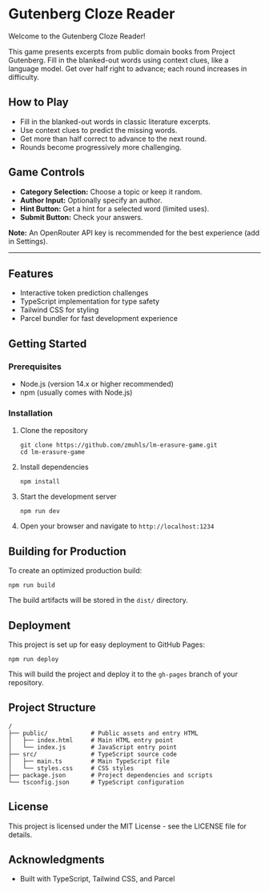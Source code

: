 # Gutenberg Cloze Reader

Welcome to the Gutenberg Cloze Reader!

This game presents excerpts from public domain books from Project Gutenberg. Fill in the blanked-out words using context clues, like a language model. Get over half right to advance; each round increases in difficulty.

## How to Play

- Fill in the blanked-out words in classic literature excerpts.
- Use context clues to predict the missing words.
- Get more than half correct to advance to the next round.
- Rounds become progressively more challenging.

## Game Controls

- **Category Selection:** Choose a topic or keep it random.
- **Author Input:** Optionally specify an author.
- **Hint Button:** Get a hint for a selected word (limited uses).
- **Submit Button:** Check your answers.

**Note:** An OpenRouter API key is recommended for the best experience (add in Settings).

---

## Features

- Interactive token prediction challenges
- TypeScript implementation for type safety
- Tailwind CSS for styling
- Parcel bundler for fast development experience

## Getting Started

### Prerequisites

- Node.js (version 14.x or higher recommended)
- npm (usually comes with Node.js)

### Installation

1. Clone the repository
   ```
   git clone https://github.com/zmuhls/lm-erasure-game.git
   cd lm-erasure-game
   ```

2. Install dependencies
   ```
   npm install
   ```

3. Start the development server
   ```
   npm run dev
   ```

4. Open your browser and navigate to `http://localhost:1234`

## Building for Production

To create an optimized production build:

```
npm run build
```

The build artifacts will be stored in the `dist/` directory.

## Deployment

This project is set up for easy deployment to GitHub Pages:

```
npm run deploy
```

This will build the project and deploy it to the `gh-pages` branch of your repository.

## Project Structure

```
/
├── public/            # Public assets and entry HTML
│   ├── index.html     # Main HTML entry point
│   └── index.js       # JavaScript entry point
├── src/               # TypeScript source code
│   ├── main.ts        # Main TypeScript file
│   └── styles.css     # CSS styles
├── package.json       # Project dependencies and scripts
└── tsconfig.json      # TypeScript configuration
```

## License

This project is licensed under the MIT License - see the LICENSE file for details.

## Acknowledgments

- Built with TypeScript, Tailwind CSS, and Parcel
